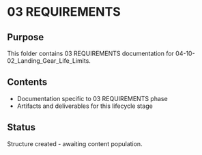 # 03 REQUIREMENTS

## Purpose
This folder contains 03 REQUIREMENTS documentation for 04-10-02_Landing_Gear_Life_Limits.

## Contents
- Documentation specific to 03 REQUIREMENTS phase
- Artifacts and deliverables for this lifecycle stage

## Status
Structure created - awaiting content population.
